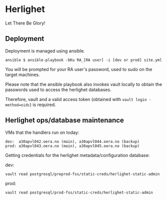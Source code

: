 # Herlighet

Let There Be Glory!


## Deployment

Deployment is managed using ansible.

```
ansible $ ansible-playbook -bKu RA_[RA user] -i [dev or prod] site.yml
```

You will be prompted for your RA user's password, used to sudo on the target machines.

Please note that the ansible playbook also invokes vault locally to obtain the passwords used to access the herlighet databases. 

Therefore, vault and a valid access token (obtained with `vault login -method=oidc`) is required.

## Herlighet ops/database maintenance

VMs that the handlers run on today:

```
dev:  a30apvl042.oera.no (main), a30apvl044.oera.no (backup)
prod: a30apvl043.oera.no (main), a30apvl045.oera.no (backup)
```

Getting credentials for the herlighet metadata/configuration database:

dev:
```
vault read postgresql/preprod-fss/static-creds/herlighet-static-admin
```

prod:
```
vault read postgresql/prod-fss/static-creds/herlighet-static-admin
```
